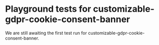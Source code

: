 # Playground tests for customizable-gdpr-cookie-consent-banner
We are still awaiting the first test run for customizable-gdpr-cookie-consent-banner.
